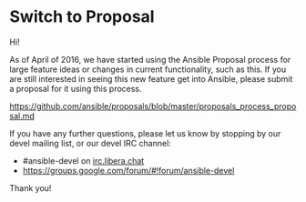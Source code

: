Switch to Proposal
===================

Hi!

As of April of 2016, we have started using the Ansible Proposal process for large feature ideas or changes in current functionality, such as this. If you are still interested in seeing this new feature get into Ansible, please submit a proposal for it using this process.

https://github.com/ansible/proposals/blob/master/proposals_process_proposal.md

If you have any further questions, please let us know by stopping by our devel mailing list, or our devel IRC channel:

   * #ansible-devel on [irc.libera.chat](https://libera.chat/)
   * https://groups.google.com/forum/#!forum/ansible-devel

Thank you!
